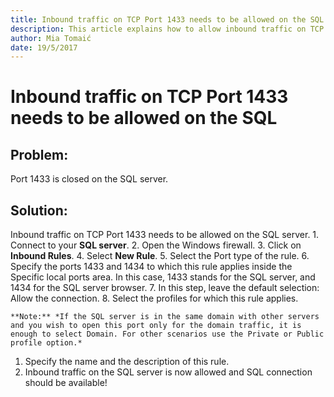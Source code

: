 ```yaml
---
title: Inbound traffic on TCP Port 1433 needs to be allowed on the SQL Server.
description: This article explains how to allow inbound traffic on TCP port 1433.
author: Mia Tomaić
date: 19/5/2017
---
```


# Inbound traffic on TCP Port 1433 needs to be allowed on the SQL

## Problem:

Port 1433 is closed on the SQL server.

## Solution:

Inbound traffic on TCP Port 1433 needs to be allowed on the SQL server. 1. Connect to your **SQL server**. 2. Open the Windows firewall. 3. Click on **Inbound Rules**. 4. Select **New Rule**. 5. Select the Port type of the rule. 6. Specify the ports 1433 and 1434 to which this rule applies inside the Specific local ports area. In this case, 1433 stands for the SQL server, and 1434 for the SQL server browser. 7. In this step, leave the default selection: Allow the connection. 8. Select the profiles for which this rule applies.

```text
**Note:** *If the SQL server is in the same domain with other servers and you wish to open this port only for the domain traffic, it is enough to select Domain. For other scenarios use the Private or Public profile option.*
```

1. Specify the name and the description of this rule.
2. Inbound traffic on the SQL server is now allowed and SQL connection should be available!

